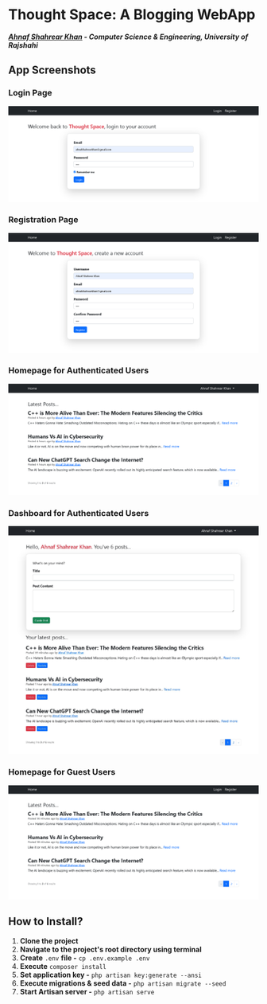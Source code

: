 # Thought Space: A Blogging WebApp
***[Ahnaf Shahrear Khan](https://github.com/ahnafshahrear) - Computer Science & Engineering, University of Rajshahi***


## App Screenshots

### Login Page
![](https://github.com/ahnafshahrear/Thought-Space/blob/main/images/login-page.png)

### Registration Page
![](https://github.com/ahnafshahrear/Thought-Space/blob/main/images/registration-page.png)

### Homepage for Authenticated Users
![](https://github.com/ahnafshahrear/Thought-Space/blob/main/images/user-homepage.png)

### Dashboard for Authenticated Users
![](https://github.com/ahnafshahrear/Thought-Space/blob/main/images/user-dashboard.jpg)

### Homepage for Guest Users
![](https://github.com/ahnafshahrear/Thought-Space/blob/main/images/guest-homepage.png)


## How to Install?
1. **Clone the project**
2. **Navigate to the project's root directory using terminal**
3. **Create** `.env` **file -** `cp .env.example .env`
4. **Execute** `composer install`
5. **Set application key -** `php artisan key:generate --ansi`
6. **Execute migrations & seed data -** `php artisan migrate --seed`
7. **Start Artisan server -** `php artisan serve`
